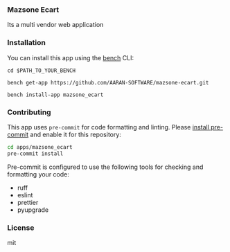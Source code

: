 ### Mazsone Ecart

Its a multi vendor web application 

### Installation

You can install this app using the [bench](https://github.com/frappe/bench) CLI:

```
cd $PATH_TO_YOUR_BENCH
```

```
bench get-app https://github.com/AARAN-SOFTWARE/mazsone-ecart.git
```

```
bench install-app mazsone_ecart
```

### Contributing

This app uses `pre-commit` for code formatting and linting. Please [install pre-commit](https://pre-commit.com/#installation) and enable it for this repository:

```bash
cd apps/mazsone_ecart
pre-commit install
```

Pre-commit is configured to use the following tools for checking and formatting your code:

- ruff
- eslint
- prettier
- pyupgrade

### License

mit
